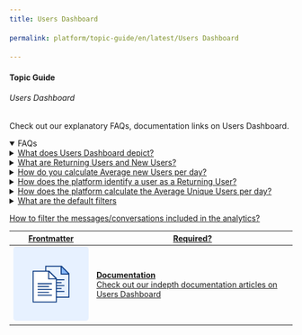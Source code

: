 ```yaml
---
title: Users Dashboard

permalink: platform/topic-guide/en/latest/Users Dashboard

---
```


#### Topic Guide
###### Users Dashboard

 Check out our explanatory FAQs, documentation links on Users Dashboard.

<details open>
  <summary>FAQs
  </summary>
 <a class="nested-accordian-link" target="_blank" href="https://developer.kore.ai/docs/bots/analyzing-your-bot/conversations-dashboard/">

  <details class="nested-details">
 
  <summary>What does Users Dashboard depict?
  </summary>

 
 The Users Dashboard is a central place that provides the information of users trend and returning users trend. It provides insights like total unique users count, returning users count, new users count, and weekly or daily user retention cohort.

  </details>
 </a>


  <a class="nested-accordian-link" target="_blank" href="https://developer.kore.ai/docs/bots/analyzing-your-bot/user-dashboard/#Self-service">
 
  <details class="nested-details">
 
  <summary>What are Returning Users and New Users?
  </summary>
   
    - New Users: Users who are interacting with the bot for the first time will be considered new users.
   
    - Returning Users: A user who has interacted with the bot earlier and again started interacting with the bot will be considered as returning user.


  </details>
 </a>


<a class="nested-accordian-link" target="_blank" href="https://developer.kore.ai/docs/bots/analyzing-your-bot/user-dashboard/#Drop-off">
 
  <details class="nested-details">
 
  <summary>How do you calculate Average new Users per day?
  </summary>

 
   It's total number of new users divided by the number of days selected.


  </details>
 </a>

 <a class="nested-accordian-link" target="_blank" href="https://developer.kore.ai/docs/bots/analyzing-your-bot/user-dashboard/#Agent_Transfer">
 
  <details class="nested-details">
 
  <summary>How does the platform identify a user as a Returning User?
  </summary>

 
  Identifying a user mainly depends on the channel it's published. For channels like WhatsApp, Facebook, Line, Skype etc. the platform can identify based on user id or phone number. However, if the virtual assistant is deployed in a web channel then it depends on how the bot is configured to identify a user.

  </details>
 </a>

  <a class="nested-accordian-link" target="_blank" href="https://developer.kore.ai/docs/bots/analyzing-your-bot/user-dashboard/#Agent_Transfer">
 
  <details class="nested-details">
 
  <summary>How does the platform calculate the Average Unique Users per day?
  </summary>

 
  Total unique users are the number of unique users interacting with the virtual assistant in a timeframe. Average Unique Users per day is calculated as total unique users  divided by the number of selected days.
  </details>
 </a>

  <a class="nested-accordian-link" target="_blank" href="https://developer.kore.ai/docs/bots/analyzing-your-bot/user-dashboard/#Filter_Criteria">
 
  <details class="nested-details">
 
  <summary>What are the default filters
  </summary>

  Below are the default filter options:

-   Date: 24 hours

- Session Type: Interactive Sessions
- Session Status: Closed Session

  </details>
 </a>


 

 <a class="doc-link" target="_blank" href="https://developer.kore.ai/docs/bots/analyzing-your-bot/user-dashboard/#Filter_Criteria">
 
 
   How to filter the messages/conversations included in the analytics?

</a>
  

 </details>

 <a class="doc-link" target="_blank" href="https://developer.kore.ai/docs/bots/analyzing-your-bot/user-dashboard/">
 

| Frontmatter | Required? |
|-------------|-------------|
| ![alt text](images/docIcon.svg "Title") | **Documentation**  <br /> Check out our indepth documentation articles on Users Dashboard | 


</a>
